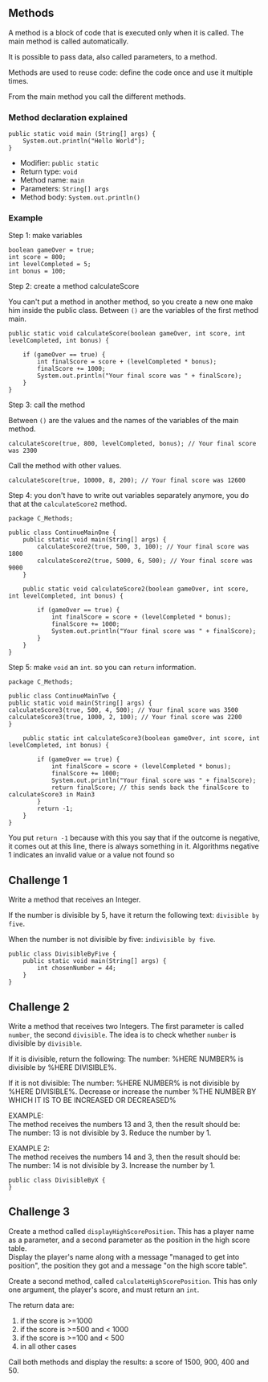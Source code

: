 ## Methods

A method is a block of code that is executed only when it is called.
The main method is called automatically.

It is possible to pass data, also called parameters, to a method.

Methods are used to reuse code: define the code once and use it multiple times.

From the main method you call the different methods.

### Method declaration explained

    public static void main (String[] args) {    
        System.out.println("Hello World");    
    }

- Modifier: `public static`
- Return type: `void`
- Method name: `main`
- Parameters: `String[] args`
- Method body: `System.out.println()`

### Example

Step 1: make variables

    boolean gameOver = true;
    int score = 800;
    int levelCompleted = 5;
    int bonus = 100;

Step 2: create a method calculateScore

You can't put a method in another method, so you create a new one make him inside the public class. Between `()` are the variables of the first method main.

    public static void calculateScore(boolean gameOver, int score, int levelCompleted, int bonus) {

        if (gameOver == true) {
            int finalScore = score + (levelCompleted * bonus);
            finalScore += 1000;
            System.out.println("Your final score was " + finalScore);
        }
    }

Step 3: call the method

Between `()` are the values and the names of the variables of the main method.

    calculateScore(true, 800, levelCompleted, bonus); // Your final score was 2300

Call the method with other values.

    calculateScore(true, 10000, 8, 200); // Your final score was 12600

Step 4: you don't have to write out variables separately anymore, you do that at the `calculateScore2` method.

    package C_Methods;
    
    public class ContinueMainOne {
        public static void main(String[] args) {
            calculateScore2(true, 500, 3, 100); // Your final score was 1800
            calculateScore2(true, 5000, 6, 500); // Your final score was 9000
        }
    
        public static void calculateScore2(boolean gameOver, int score, int levelCompleted, int bonus) {
    
            if (gameOver == true) {
                int finalScore = score + (levelCompleted * bonus);
                finalScore += 1000;
                System.out.println("Your final score was " + finalScore);
            }
        }
    }

Step 5: make `void` an `int`. so you can `return` information.

    package C_Methods;
    
    public class ContinueMainTwo {
    public static void main(String[] args) {
    calculateScore3(true, 500, 4, 500); // Your final score was 3500
    calculateScore3(true, 1000, 2, 100); // Your final score was 2200
    }
    
        public static int calculateScore3(boolean gameOver, int score, int levelCompleted, int bonus) {
    
            if (gameOver == true) {
                int finalScore = score + (levelCompleted * bonus);
                finalScore += 1000;
                System.out.println("Your final score was " + finalScore);
                return finalScore; // this sends back the finalScore to calculateScore3 in Main3
            }
            return -1; 
        }
    }

You put `return -1` because with this you say that if the outcome is negative, it comes out at this line, there is always something in it. Algorithms negative 1 indicates an invalid value or a value not found so

## Challenge 1

Write a method that receives an Integer.

If the number is divisible by 5, have it return the following text: `divisible by five`.

When the number is not divisible by five: `indivisible by five`.
  
    public class DivisibleByFive {        
        public static void main(String[] args) {
            int chosenNumber = 44;
        }
    }

## Challenge 2

Write a method that receives two Integers. The first parameter is called `number`, the second `divisible`. The idea is to check whether `number` is divisible by `divisible`.

If it is divisible, return the following: The number: %HERE NUMBER% is divisible by %HERE DIVISIBLE%.

If it is not divisible: The number: %HERE NUMBER% is not divisible by %HERE DIVISIBLE%. Decrease or increase the number
%THE NUMBER BY WHICH IT IS TO BE INCREASED OR DECREASED%

EXAMPLE:<br/>
The method receives the numbers 13 and 3, then the result should be:<br/>
The number: 13 is not divisible by 3. Reduce the number by 1.

EXAMPLE 2:<br/>
The method receives the numbers 14 and 3, then the result should be:<br/>
The number: 14 is not divisible by 3. Increase the number by 1.

    public class DivisibleByX {
    }

## Challenge 3
 
Create a method called `displayHighScorePosition`. This has a player name as a parameter, and a second parameter as the position in the high score table. <br/>
Display the player's name along with a message "managed to get into position", the position they got and a message "on the high score table". <br/>

Create a second method, called `calculateHighScorePosition`. This has only one argument, the player's score, and must return an `int`.

The return data are: 
1. if the score is >=1000
2. if the score is >=500 and < 1000
3. if the score is >=100 and < 500
4. in all other cases

Call both methods and display the results: a score of 1500, 900, 400 and 50.
